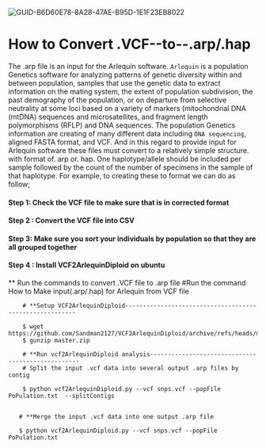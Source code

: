 ![GUID-B6D60E78-8A28-47AE-B95D-1E1F23EB8022](https://github.com/Bigardcode/Convert--.VCF--to--.arp/assets/84800557/923fa380-7a95-44d0-967c-c622b1d29e85)



# How to Convert .VCF--to--.arp/.hap 

The .arp file is an input for the Arlequin software. `Arlequin` is a population Genetics software for analyzing patterns of genetic diversity within and between population, samples that use the genetic data to extract information on the mating system, the extent of population subdivision, the past demography of the population, or on departure from selective neutrality at some loci based on a variety of markers (mitochondrial DNA (mtDNA) sequences and microsatellites, and fragment length polymorphisms (RFLP) and DNA sequences. The population Genetics information are creating of many different data including `DNA sequencing`, aligned FASTA format, and VCF. And in this regard to provide input for Arlequin software these files must convert to a relatively simple structure. with format of. arp or. hap. One haplotype/allele should be included per sample followed by the count of the number of specimens in the sample of that haplotype. For example, to creating these to format we can do as follow; 

#### Step 1: Check the VCF file to make sure that is in corrected format
#### Step 2 : Convert the VCF file into CSV
#### Step 3: Make sure you sort your individuals by population so that they are all grouped together
#### Step 4 : Install VCF2ArlequinDiploid on ubuntu 


** Run the commands to convert .VCF file to .arp file
        #Run the command
        How to Make input(.arp/.hap) for Arlequin from VCF file 

        # **Setup VCF2ArlequinDiploid--------------------------------------------------------

        $ wget https://github.com/Sandman2127/VCF2ArlequinDiploid/archive/refs/heads/master.zip
        $ gunzip master.zip

        # **Run vcf2ArlequinDiploid analysis--------------------------------------------------
        # Split the input .vcf data into several output .arp files by contig

        $ python vcf2ArlequinDiploid.py --vcf snps.vcf --popFile PoPulation.txt  --splitContigs


       # **Merge the input .vcf data into one output .arp file

       $ python vcf2ArlequinDiploid.py --vcf snps.vcf --popFile PoPulation.txt

